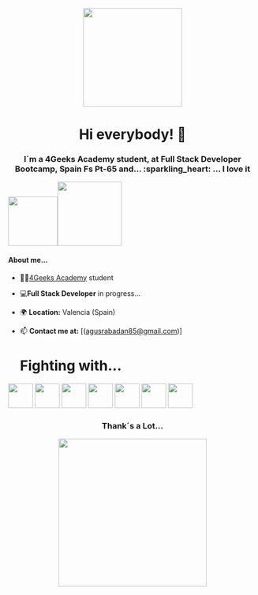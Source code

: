<div class="img" align="center">
<img src="https://i0.wp.com/cinde.es/blog/wp-content/uploads/2017/10/giphy.gif?resize=500%2C281" width="200">

<h1 align="center"> Hi everybody! 👋 </h1>
</div>
<h3 align="center"> I´m a 4Geeks Academy student, at Full Stack Developer Bootcamp, Spain Fs Pt-65 and... :sparkling_heart: ... I love it </h3>

[<img src="https://blog.waalaxy.com/wp-content/uploads/2021/01/LinkedIn-Symbole.png" width="100">](www.linkedin.com/in/agustin-rabadan-a1a8411b5)[<img src="https://encrypted-tbn0.gstatic.com/images?q=tbn:ANd9GcSlHMUb8U4VeW2y-RflH7U7Yp0tsx1hJv0PwQ&usqp=CAU" width="130">](https://www.youtube.com/channel/UC0DrWTb5VHlSy1ULkSY-uGw)


<h4>  About me... </h4>
  
- 👨‍🎓[4Geeks Academy](http://www.4geeksacademy.com) student
- 💻**Full Stack Developer** in progress...
- 🌍 **Location:** Valencia (Spain)
- 📫 **Contact me at:** [(agusrabadan85@gmail.com)]

  # Fighting with...
<div>
  <img src="https://cdn-icons-png.flaticon.com/512/1216/1216733.png" width="50" height="50">
  <img src="https://cdn.icon-icons.com/icons2/1826/PNG/512/4202020css3htmllogosocialsocialmedia-115668_115633.png"     width="50" height="50">
  <img src="https://upload.wikimedia.org/wikipedia/commons/thumb/b/b2/Bootstrap_logo.svg/800px-Bootstrap_logo.svg.png" width="50" height="50">
  <img src="https://upload.wikimedia.org/wikipedia/commons/thumb/6/6a/JavaScript-logo.png/768px-JavaScript-logo.png" width="50" height="50">
  <img src="https://upload.wikimedia.org/wikipedia/commons/thumb/a/a7/React-icon.svg/2300px-React-icon.svg.png" width="50" height="50">
  <img src="https://upload.wikimedia.org/wikipedia/commons/thumb/c/c3/Python-logo-notext.svg/1869px-Python-logo-notext.svg.png" width="50" height="50">
  <img src="https://github.githubassets.com/assets/GitHub-Mark-ea2971cee799.png" width="50" height="50">
</div>


<h3 align="center"> Thank´s a Lot... </h3>


<div align="center">
  
<img src="https://4geeksacademy.com/static/dc42e38caa9db517ddea28bea5e40d02/e6a88/4geeksacademy-logo-old.png" width="300">

</div>


<!--
**agusrabadan/agusrabadan** is a ✨ _special_ ✨ repository because its `README.md` (this file) appears on your GitHub profile.

Here are some ideas to get you started:

- 🔭 I’m currently working on ...
- 🌱 I’m currently learning ...
- 👯 I’m looking to collaborate on ...
- 🤔 I’m looking for help with ...
- 💬 Ask me about ...
- 📫 How to reach me: ...
- 😄 Pronouns: ...
- ⚡ Fun fact: ...
-->
